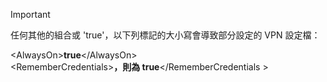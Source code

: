 >[!IMPORTANT]
>任何其他的組合或 'true'，以下列標記的大小寫會導致部分設定的 VPN 設定檔：
>
>\<AlwaysOn\>**true**\</AlwaysOn><br>
>\<RememberCredentials\>**，則為 true**\</RememberCredentials >